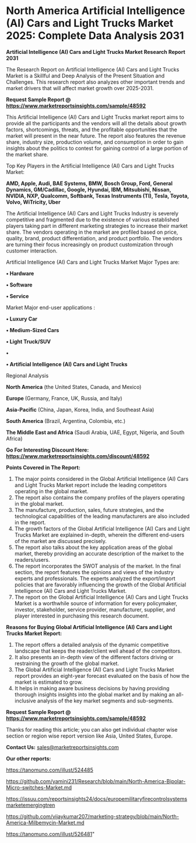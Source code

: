# North America Artificial Intelligence (AI) Cars and Light Trucks Market 2025: Complete Data Analysis 2031

<strong>Artificial Intelligence (AI) Cars and Light Trucks Market Research Report 2031</strong>

The Research Report on Artificial Intelligence (AI) Cars and Light Trucks Market is a Skillful and Deep Analysis of the Present Situation and Challenges. This research report also analyzes other important trends and market drivers that will affect market growth over 2025-2031.

<strong>Request Sample Report @ <a href=https://www.marketreportsinsights.com/sample/48592>https://www.marketreportsinsights.com/sample/48592</a></strong>

This Artificial Intelligence (AI) Cars and Light Trucks market report aims to provide all the participants and the vendors will all the details about growth factors, shortcomings, threats, and the profitable opportunities that the market will present in the near future. The report also features the revenue share, industry size, production volume, and consumption in order to gain insights about the politics to contest for gaining control of a large portion of the market share.

Top Key Players in the Artificial Intelligence (AI) Cars and Light Trucks Market:

<strong>AMD, Apple, Audi, BAE Systems, BMW, Bosch Group, Ford, General Dynamics, GM/Cadillac, Google, Hyundai, IBM, Mitsubishi, Nissan, NVIDIA, NXP, Qualcomm, Softbank, Texas Instruments (TI), Tesla, Toyota, Volvo, WiTricity, Uber</strong>

The Artificial Intelligence (AI) Cars and Light Trucks Industry is severely competitive and fragmented due to the existence of various established players taking part in different marketing strategies to increase their market share. The vendors operating in the market are profiled based on price, quality, brand, product differentiation, and product portfolio. The vendors are turning their focus increasingly on product customization through customer interaction.

Artificial Intelligence (AI) Cars and Light Trucks Market Major Types are:

<strong>•  Hardware

•  Software

•  Service</strong>

Market Major end-user applications :

<strong>•  Luxury Car

•  Medium-Sized Cars

•  Light Truck/SUV

•  

•  Artificial Intelligence (AI) Cars and Light Trucks</strong>

Regional Analysis

</u><strong><b>North America</b></strong> (the United States, Canada, and Mexico)

<strong><b>Europe </b></strong>(Germany, France, UK, Russia, and Italy)

<strong><b>Asia-Pacific</b></strong> (China, Japan, Korea, India, and Southeast Asia)

<strong><b>South America</b></strong> (Brazil, Argentina, Colombia, etc.)

<strong><b>The Middle East and Africa</b></strong> (Saudi Arabia, UAE, Egypt, Nigeria, and South Africa)

<strong>Go For Interesting Discount Here: <a href=https://www.marketreportsinsights.com/discount/48592>https://www.marketreportsinsights.com/discount/48592</a></strong>

<strong>Points Covered in The Report:</strong>
<ol>
  <li>The major points considered in the Global Artificial Intelligence (AI) Cars and Light Trucks Market report include the leading competitors operating in the global market.</li>
  <li>The report also contains the company profiles of the players operating in the global market.</li>
  <li>The manufacture, production, sales, future strategies, and the technological capabilities of the leading manufacturers are also included in the report.</li>
  <li>The growth factors of the Global Artificial Intelligence (AI) Cars and Light Trucks Market are explained in-depth, wherein the different end-users of the market are discussed precisely.</li>
  <li>The report also talks about the key application areas of the global market, thereby providing an accurate description of the market to the readers/users.</li>
  <li>The report incorporates the SWOT analysis of the market. In the final section, the report features the opinions and views of the industry experts and professionals. The experts analyzed the export/import policies that are favorably influencing the growth of the Global Artificial Intelligence (AI) Cars and Light Trucks Market.</li>
  <li>The report on the Global Artificial Intelligence (AI) Cars and Light Trucks Market is a worthwhile source of information for every policymaker, investor, stakeholder, service provider, manufacturer, supplier, and player interested in purchasing this research document.</li>
</ol>
<strong>Reasons for Buying Global Artificial Intelligence (AI) Cars and Light Trucks Market Report:</strong>

<ol>
  <li>The report offers a detailed analysis of the dynamic competitive landscape that keeps the reader/client well ahead of the competitors.</li>
  <li>It also presents an in-depth view of the different factors driving or restraining the growth of the global market.</li>
  <li>The Global Artificial Intelligence (AI) Cars and Light Trucks Market report provides an eight-year forecast evaluated on the basis of how the market is estimated to grow.</li>
  <li>It helps in making aware business decisions by having providing thorough insights insights into the global market and by making an all-inclusive analysis of the key market segments and sub-segments.</li>
</ol>
<strong>Request Sample Report @ <a href=https://www.marketreportsinsights.com/sample/48592>https://www.marketreportsinsights.com/sample/48592</a></strong>


Thanks for reading this article; you can also get individual chapter wise section or region wise report version like Asia, United States, Europe.

<strong>Contact Us:</strong>
sales@marketreportsinsights.com

<strong>Our other reports:</strong>

<a href=https://tanomuno.com/illust/524485>https://tanomuno.com/illust/524485</a>

<a href=https://github.com/yamini231/Research/blob/main/North-America-Bipolar-Micro-switches-Market.md>https://github.com/yamini231/Research/blob/main/North-America-Bipolar-Micro-switches-Market.md</a>

<a href=https://issuu.com/reportsinsights24/docs/europemilitaryfirecontrolsystemsmarketemergingtren>https://issuu.com/reportsinsights24/docs/europemilitaryfirecontrolsystemsmarketemergingtren</a>

<a href=https://github.com/vijaykumar207/marketing-strategy/blob/main/North-America-Milbemycin-Market.md>https://github.com/vijaykumar207/marketing-strategy/blob/main/North-America-Milbemycin-Market.md</a>

<a href=https://tanomuno.com/illust/526481>https://tanomuno.com/illust/526481</a>"
